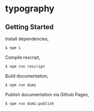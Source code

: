 # typography

## Getting Started

Install dependencies,

```bash
$ npm i
```

Compile rescript,

```bash
$ npm run rescript
```

Build documentation,

```bash
$ npm run dumi
```

Publish documentation via Github Pages,

```bash
$ npm run dumi:publish
```
